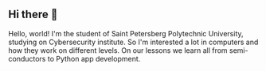 ## Hi there 👋
Hello, world! I'm the student of Saint Petersberg Polytechnic University, studying on Cybersecurity institute. So I'm interested a lot in computers and how they work on different levels. On our lessons we learn all from semi-conductors to Python app development.

<!--
**idumah/idumah** is a ✨ _special_ ✨ repository because its `README.md` (this file) appears on your GitHub profile.

Here are some ideas to get you started:

- 🔭 I’m currently working on ...
- 🌱 I’m currently learning ...
- 👯 I’m looking to collaborate on ...
- 🤔 I’m looking for help with ...
- 💬 Ask me about ...
- 📫 How to reach me: ...
- 😄 Pronouns: ...
- ⚡ Fun fact: ...
-->
